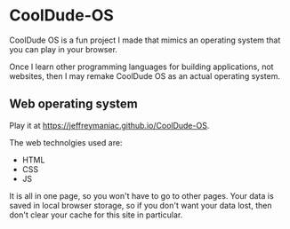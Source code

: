 # CoolDude-OS
CoolDude OS is a fun project I made that mimics an operating system that you can play in your browser. 

Once I learn other programming languages for building applications, not websites, then I may remake CoolDude OS as an actual operating system.

## Web operating system
Play it at https://jeffreymaniac.github.io/CoolDude-OS.

The web technolgies used are:
* HTML
* CSS
* JS

It is all in one page, so you won't have to go to other pages. Your data is saved in local browser storage, so if you don't want your data lost, then don't clear your cache for this site in particular.

